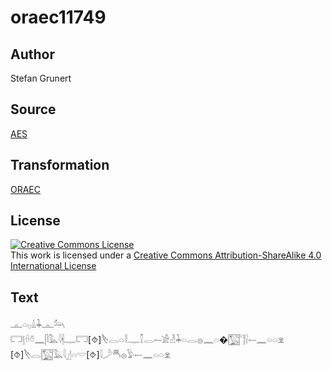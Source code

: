 # oraec11749

## Author

Stefan Grunert

## Source

[AES](https://github.com/simondschweitzer/aes)

## Transformation

[ORAEC](https://oraec.github.io/)

## License

<a rel="license" href="http://creativecommons.org/licenses/by-sa/4.0/"><img alt="Creative Commons License" style="border-width:0" src="https://i.creativecommons.org/l/by-sa/4.0/88x31.png" /></a><br />This work is licensed under a <a rel="license" href="http://creativecommons.org/licenses/by-sa/4.0/">Creative Commons Attribution-ShareAlike 4.0 International License</a>

## Text

𓊵𓏏𓊪𓏙𓇓𓊵𓃢<br>
𓉐𓊤𓏐𓏊𓈖𓋴𓅓𓇋𓇩𓊃𓉐[⯑]𓌸𓂋𓏏𓎛𓊃𓎿𓂋𓍿𓀀𓁐𓇓𓏏𓂋𓐍𓈖𓏏�𓉡𓊹𓍛𓍿𓈖𓏏𓏏𓁷<br>
[⯑]𓌸𓂋𓉡𓅓𓇋𓊨𓏏𓎟[⯑]𓇋𓌳𓄪𓐍𓅱𓍿𓈖𓏏𓏏𓁷<br>
